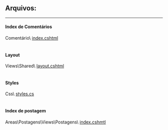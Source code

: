## Arquivos:

***
#### Index de Comentários
Comentário\ <a href="https://github.com/fullcup2019/quick_text/blob/main/index%20(coment%C3%A1rios).cshtml">index.cshtml</a>
<br><br>

#### Layout
Views\Shared\ <a href="https://github.com/fullcup2019/quick_text/blob/main/layout.cshtml">layout.cshtml</a>
<br><br>

#### Styles
Css\ <a href="https://github.com/fullcup2019/quick_text/blob/main/styles.css">styles.cs</a>
<br><br>

#### Index de postagem
Areas\Postagens\Views\Postagens\ <a href="https://github.com/fullcup2019/quick_text/blob/main/Edit%20de%20Postagem.cshtml">index.cshmtl</a>
